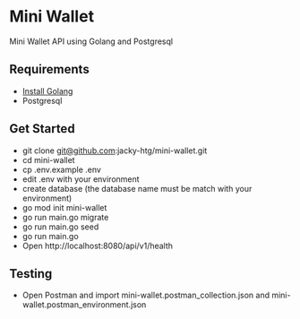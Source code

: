 # Mini Wallet

Mini Wallet API using Golang and Postgresql

## Requirements
- [Install Golang](https://golang.org/doc/install)
- Postgresql

## Get Started
- git clone git@github.com:jacky-htg/mini-wallet.git
- cd mini-wallet
- cp .env.example .env
- edit .env with your environment
- create database (the database name must be match with your environment)
- go mod init mini-wallet
- go run main.go migrate
- go run main.go seed
- go run main.go
- Open http://localhost:8080/api/v1/health

## Testing
- Open Postman and import mini-wallet.postman_collection.json and mini-wallet.postman_environment.json 